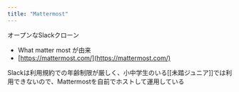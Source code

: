```yaml
---
title: "Mattermost"
---
```


オープンなSlackクローン
- What matter most が由来
- [https://mattermost.com/](https://mattermost.com/)

Slackは利用規約での年齢制限が厳しく、小中学生のいる[[未踏ジュニア]]では利用できないので、Mattermostを自前でホストして運用している
